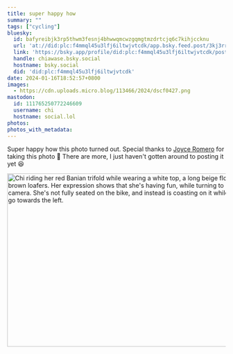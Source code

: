 ```yaml
---
title: super happy how
summary: ""
tags: ["cycling"]
bluesky:
  id: bafyreibjk3rp5thwm3fesnj4bhwwqmcwzgqmgtmzdrtcjq6c7kihjccknu
  url: 'at://did:plc:f4mmql45u3lfj6iltwjvtcdk/app.bsky.feed.post/3kj3rrrw6ep2p'
  link: 'https://bsky.app/profile/did:plc:f4mmql45u3lfj6iltwjvtcdk/post/3kj3rrrw6ep2p'
  handle: chiawase.bsky.social
  hostname: bsky.social
  did: 'did:plc:f4mmql45u3lfj6iltwjvtcdk'
date: 2024-01-16T18:52:57+0800
images:
  - https://cdn.uploads.micro.blog/113466/2024/dscf0427.png
mastodon:
  id: 111765250772246609
  username: chi
  hostname: social.lol
photos: 
photos_with_metadata: 
---
```


Super happy how this photo turned out. Special thanks to [Joyce Romero](https://bento.me/joyceromero) for taking this photo 💖 There are more, I just haven't gotten around to posting it yet 😆

<img src="/img/uploads/2024/dscf0427.png" width="600" height="400" alt="Chi riding her red Banian trifold while wearing a white top, a long beige flowy skirt, and brown loafers. Her expression shows that she's having fun, while turning to look at the camera. She's not fully seated on the bike, and instead is coasting on it while turning to go towards the left.">
